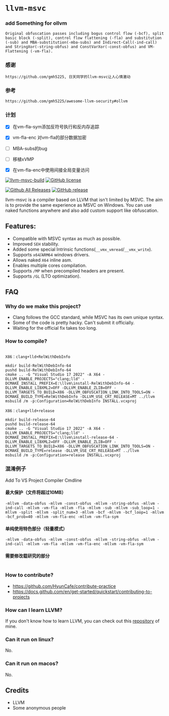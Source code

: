 # `llvm-msvc`


### add Something for ollvm
```
Original obfuscation passes including bogus control flow (-bcf), split basic block (-split), control flow flattening (-fla) and substitution (-sub) and MBA-substitution(-mba-subs) and Indirect-Call(-ind-call) and StringXor(-string-obfus) and ConstVarXor(-const-obfus) and VM-Flattening (-vm-fla).
``` 

### 感谢
```
https://github.com/gmh5225, 日天同学的llvm-msvc让人心情激动

```
### 参考
```
https://github.com/gmh5225/awesome-llvm-security#ollvm

```

### 计划
- [x] 在vm-fla-sym添加反符号执行和反内存追踪
- [x] vm-fla-enc 对vm-fla的部分数据加密
- [ ] MBA-subs的bug
- [ ] 移植xVMP
- [x] 在vm-fla-enc中使用间接全局变量访问


[![llvm-msvc-build](https://github.com/backengineering/llvm-msvc/actions/workflows/llvm-msvc-build.yml/badge.svg?branch=dev)](https://github.com/backengineering/llvm-msvc/actions/workflows/llvm-msvc-build.yml)
[![GitHub license](https://img.shields.io/github/license/backengineering/llvm-msvc)](https://github.com/backengineering/llvm-msvc/blob/main/LICENSE)

[![Github All Releases](https://img.shields.io/github/downloads/backengineering/llvm-msvc/total.svg)](https://github.com/backengineering/llvm-msvc/releases) 
[![GitHub release](https://img.shields.io/github/release/backengineering/llvm-msvc.svg)](https://github.com/backengineering/llvm-msvc/releases) 

llvm-msvc is a compiler based on LLVM that isn't limited by MSVC. The aim is to provide the same experience as MSVC on Windows. You can use naked functions anywhere and also add custom support like obfuscation.

## Features:
- Compatible with MSVC syntax as much as possible.
- Improved ``SEH`` stability.
- Added some special Intrinsic functions(``__vmx_vmread``/``__vmx_write``).
- Supports ``x64``/``ARM64`` windows drivers.
- Allows naked ``X64`` inline asm.
- Enables multiple cores compilation.
- Supports ``/MP`` when precompiled headers are present.
- Supports ``/GL`` (LTO optimization).


## FAQ
### Why do we make this project?
- Clang follows the GCC standard, while MSVC has its own unique syntax.
- Some of the code is pretty hacky. Can't submit it officially.
- Waiting for the official fix takes too long.

### How to compile?

```batch

X86：clang+lld+RelWithDebInfo

mkdir build-RelWithDebInfo-64
pushd build-RelWithDebInfo-64
cmake .. -G "Visual Studio 17 2022" -A X64 -DLLVM_ENABLE_PROJECTS="clang;lld" -DCMAKE_INSTALL_PREFIX=E:\llvm\install-RelWithDebInfo-64 -DLLVM_ENABLE_LIBXML2=OFF -DLLVM_ENABLE_ZLIB=OFF -DLLVM_TARGETS_TO_BUILD=X86 -DLLVM_OBFUSCATION_LINK_INTO_TOOLS=ON -DCMAKE_BUILD_TYPE=RelWithDebInfo -DLLVM_USE_CRT_RELEASE=MT ../llvm
msbuild /m -p:Configuration=RelWithDebInfo INSTALL.vcxproj 

X86：clang+lld+release

mkdir build-release-64
pushd build-release-64
cmake .. -G "Visual Studio 17 2022" -A X64 -DLLVM_ENABLE_PROJECTS="clang;lld" -DCMAKE_INSTALL_PREFIX=E:\llvm\install-release-64 -DLLVM_ENABLE_LIBXML2=OFF -DLLVM_ENABLE_ZLIB=OFF -DLLVM_TARGETS_TO_BUILD=X86 -DLLVM_OBFUSCATION_LINK_INTO_TOOLS=ON -DCMAKE_BUILD_TYPE=release -DLLVM_USE_CRT_RELEASE=MT ../llvm
msbuild /m -p:Configuration=release INSTALL.vcxproj 
```

### 混淆例子
Add To VS Project Compiler Cmdline
#### 最大保护（文件将超过10MB）
```
-mllvm -data-obfus -mllvm -const-obfus -mllvm -string-obfus -mllvm -ind-call -mllvm -vm-fla -mllvm -fla -mllvm -sub -mllvm -sub_loop=1 -mllvm -split -mllvm -split_num=3 -mllvm -bcf -mllvm -bcf_loop=1 -mllvm -bcf_prob=40 -mllvm -vm-fla-enc -mllvm -vm-fla-sym
```
#### 单纯使用特色部分（轻量模式）
```
-mllvm -data-obfus -mllvm -const-obfus -mllvm -string-obfus -mllvm -ind-call -mllvm -vm-fla -mllvm -vm-fla-enc -mllvm -vm-fla-sym
```
#### 需要修改载研究的部分
```

```
### How to contribute?
- https://github.com/HyunCafe/contribute-practice
- https://docs.github.com/en/get-started/quickstart/contributing-to-projects

### How can I learn LLVM?
If you don't know how to learn LLVM, you can check out this [repository](https://github.com/gmh5225/awesome-llvm-security) of mine.

### Can it run on linux?
No.

### Can it run on macos?
No.

## Credits
- LLVM
- Some anonymous people


